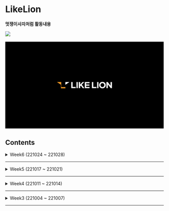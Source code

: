 # LikeLion
**멋쟁이사자처럼 활동내용**

<img src="https://img.shields.io/badge/Java-007396?style=plastic&logo=java&logoColor=white"><br>

<img src="LIKELION_Image.png">

## Contents
<details>
<summary>Week6 (221024 ~ 221028)</summary>

## Week6 (221024 ~ 221028)
### 221024 (k번째 수, DataSource 인터페이스 적용, 익명클래스 도입, JdbcContext 분리, JdbcTemplate 사용)
- `KthNum_Programmers_42748` : K번째 수
- **LikeLion-gradle** . `dao` : DAO 복습(221021 내용)
- **Read-line-parser-gradle** . `dao` : DataSource 인터페이스, 익명클래스, JdbcContext, JdbcTemplate

### 221025 ()
- 

### 221026 ()
- 

### 221027 ()
- 

### 221028 ()
- 

</details>

---

<details>
<summary>Week5 (221017 ~ 221021)</summary>

## Week5 (221017 ~ 221021)
### 221017 (별찍기, 자바 DB 연동)
- RightTriangle : 직각삼각형 별찍기
- Pyramid : 피라미드 별찍기
- Rhombus : 마름모 별찍기
- **Read-line-parser-gradle** . `dao` : 자바 DB 연동

### 221018 (별찍기, 리펙토링 - 추상 클래스, Class 분리, 인터페이스 도입)
- SquareStar : 정사각형 별찍기
- RectangleStar : 직사각형 별찍기
- **Read-line-parser-gradle** . `dao` : 리펙토링 - 추상 클래스, Class 분리, 인터페이스 도입

### 221019 (Stack, 리펙토링 - Interface 도입 이해, Factory 적용, Spring 적용, deleteAll, getCount 추가)
- `stack` : Stack 구현
- **Read-line-parser-gradle** . `dao` : 리펙토링 - Factory 적용, Spring 적용

### 221020 (Stack, DAO 복습)
- **LikeLion-gradle** . `stack` : Stack 기능 및 테스트 추가 (isEmpty, peek)
- **LikeLion-gradle** . `dao` : DAO 복습(221019 내용)
- **Read-line-parser-gradle** . `dao` : deleteAll, getCount 메소드 및 테스트 추가, findById 예외처리, 테스트 코드에 @BeforeEach추가

### 221021 (괄호 풀기 알고리즘, 인터페이스를 활용한 코드 개선 - try/catch 중복 제거, jdbcContextWithStatementStrategy 사용)
- **LikeLion-gradle** . `stack`.`bracket : 괄호 풀기 알고리즘
- **LikeLion-gradle** . `dao` : DAO 복습(221020 내용)
- **Read-line-parser-gradle** . `dao` : StatementStrategy 인터페이스 생성, 인터페이스를 활용한 코드 개선(ex.jdbcContextWithStatementStrategy 사용)

</details>

---

<details>
<summary>Week4 (221011 ~ 221014)</summary>

## Week4 (221011 ~ 221014)
### 221011 (알고리즘, Docker, MySQL)
- Programmers_12931 : 자릿수 더하기

### 221012 (csv parser)
- `domain`<br>
  ◻ Hospital : 데이터를 저장할 클래스 정의
- `parser`<br>
  ◻ Parser : T를 리턴하는 parse 함수를 가지고 있는 interface (HospitalParser처럼 응용가능)<br>
  ◻ HospitalParser : 파일은 ,로 분리 후 0인덱스 값을 Hospital 형태로 리턴
- FileController : 각 줄을 읽어 T 형태로 리턴
- ParserMain : 서울시 병의원 위치 정보.csv를 가져와 사이즈와 id 출력

### 221013 (SelectionSort, .sql 형식으로 데이터 전처리)
- `bubblesort`<br>
  ◻ BubbleSort01 : 버블 정렬 알고리즘(앞에서부터 값 고정)
- LikeLion-gradle Repository : .sql 형식으로 데이터 전처리 후 MySQL에 불러오기

### 221014 (InsertionSort, 병원 데이터 DB 넣기)
- `insertionsort`<br>
  ◻ InsertionSort01 : 삽입 정렬 알고리즘(이중 for문 사용)<br>
  ◻ InsertionSort02 : 삽입 정렬 알고리즘(재귀 함수 사용)
- **Read-line-parser-gradle** . `line` : 병원 데이터 파싱하여 전처리 후, DB에 넣기

</details>

---

<details>
<summary>Week3 (221004 ~ 221007)</summary>

## Week3 (221004 ~ 221007)
### 221004 (Array)
- HelloWorld : Hello World 출력
- ArrayTest : 크기가 10인 배열 만들고 1~10 넣고 출력
- PrintChange, PrintChange2 : 거스름돈 문제
- `Even_Odd` : 홀수 짝수 문제
- `Even_Odd_1161` : 정수를 입력 받아 홀수 짝수 문제

### 221005 (Interface, List)
- `randomCalculator`<br>
  ◻ interface를 만들어 랜덤한 수<br>
  ◻ 특정한 수 생성 함수 만든 후 사칙연산(baseNum 이용한 생성자 추가)
- Calculator, CalculatorMain : 매개 변수 2개를 이용하여 사칙연산
- `Collection`<br>
  ◻ List를 이용하여 임의의 이름 출력<br>
  ◻ 5명의 정보(반, 이름, 깃주소) 출력

### 221006 (List, Set, Map)
- `Student_List` : List를 활용하여 학생이름 5명 출력
- SetExercise : Set 테스트
- `randomNumberSet` : 50개 랜덤한 수 생성 후 중복 제거
- `randomAlphabetSet` : 50개 랜덤한 알파벳 생성 후 중복 제거
- `MapTest`<br>
  ◻ Map에 이름과 깃주소를 넣고 출력<br>
  ◻ 깃주소를 하나 가져와서 알파벳별, 알파벳이 아닌 문자별 개수 출력<br>
  ◻ 문자열 알파벳 개수 출력
- `File`<br>
  ◻ 파일에서 읽어서 한글자, 두글자, n글자 출력<br>
  ◻ 파일목록 출력<br>
  ◻ 1줄, n줄 읽기

### 221007 (대용량파일 불러오기)
- `MiniProject` :  2021년 인구관련연간 자료를 활용하여 2021 서울에서 가장 많이 이사간 지역은 어디인지 알아내기<br>
  ◻ 파일 생성 및 작성<br>
  ◻ 모든 전입 전출 경우의 수, 특정 전출에 따른 모든 전입 경우의 수, 특정 전입 전출 경우의 수 출력<br>
  ◻ 히트맵을 위한 데이터 전처리 후 히트맵 그리기<br>
- ReadFile : 파일 읽어서 출력

</details>

---

